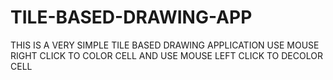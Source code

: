 # TILE-BASED-DRAWING-APP
THIS IS A VERY SIMPLE TILE BASED DRAWING APPLICATION
USE MOUSE RIGHT CLICK TO  COLOR CELL AND 
USE MOUSE LEFT CLICK TO DECOLOR CELL


